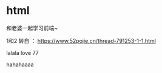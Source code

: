 # html
和老婆一起学习前端~



1和2 转自 ： https://www.52pojie.cn/thread-791253-1-1.html

lalala love 77


hahahaaaa